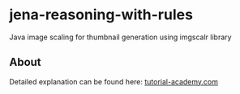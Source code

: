 # jena-reasoning-with-rules
Java image scaling for thumbnail generation using imgscalr library

## About
Detailed explanation can be found here: [tutorial-academy.com](http://tutorial-academy.com/java-image-scaling-thumbnail/)
